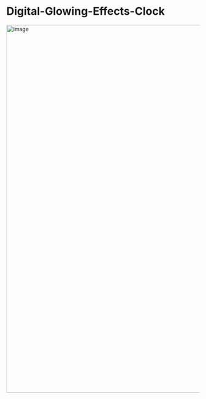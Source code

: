 # Digital-Glowing-Effects-Clock
<img width="960" alt="image" src="https://user-images.githubusercontent.com/90923574/228663897-01facad7-11aa-4349-bef0-8904fd715e90.png">
